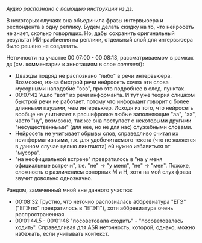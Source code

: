 *Аудио распознано с помощью инструкции из дз.*

В некоторых случаях она объединила фразы интервьюера и респондента в одну реплику.
Будем делать скидку на то, что нейросеть не знает, сколько говорящих.
Но, дабы сохранить оригинальный результат ИИ-разбиения на реплики, отдельный слой для интервьюера было решено не создавать.

Неточности на участке 00:07:00 - 00:08:13, рассматриваемом в рамках дз (см. комментарии к аннотациям в слое *comment*):
- Дважды подряд не распознано "либо" в речи интервьюера. Возможно, из-за быстрой речи нейросеть сочла эти слова мусорными наподобие "эээ", про это подробнее в след. пунктах.
- 00:07:42 Ушло "вот" из речи информанта. И тут уже теория слишком быстрой речи не работает, потому что информант говорит с более длинными паузами, чем интервьюер. Исходя из того, что нейросеть вообще не учитывает в расшифровке любые заполняющие "аа", "ээ", часто "ну", возможно, так же она поступает с некоторыми другими "несущественными" (для нее, но не для нас) служебными словами.
- Нейросеть не учитывает обрывы слов, справедливо считая их неинформативными, т.к. для удобочитаемого текста (что не является в данном случае целью лингвиста) ей нужно избавиться от "мусора".
- "на неофициальной встрече" превратилось в "на у меня официальные встречи", т.е. "не" -> "у меня", "не" -> "мен". Похоже, сложность с различением сонорных М и Н, хотя на мой слух фраза звучит довольно однозначно.

Рандом, замеченный мной вне данного участка:
- 00:08:32 Грустно, что неточно распозналась аббревиатура "ЕГЭ" ("ЕГЭ по" превратилось в "ЕГЭП"), хотя аббревиатура очень распространенная.
- 00:01:44.5 - 00:01:46 "посоветовала сходить" - "посоветовалась ходить". Справедливая для ASR неточность, которой, однако, можно избежать, если учитывать контекст.
